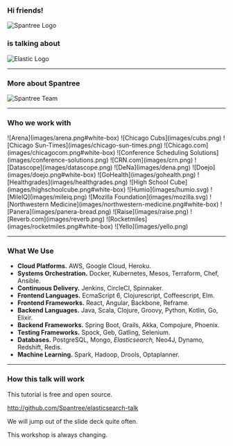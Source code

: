 ### Hi friends!

![Spantree Logo](images/spantree-white.png#plain)

### is talking about

![Elastic Logo](images/elastic-white.png#plain) <!-- .element: style="max-height: 160px;" -->

---

### More about Spantree

![Spantree Team](images/team.jpg#plain)

---

### Who we work with

<div class="grid">
![Arena](images/arena.png#white-box)
![Chicago Cubs](images/cubs.png) <!-- .element style="max-height: 100px;" -->
![Chicago Sun-Times](images/chicago-sun-times.png)
![Chicago.com](images/chicagocom.png#white-box)
![Conference Scheduling Solutions](images/conference-solutions.png)
![CRN.com](images/crn.png)
![Datascope](images/datascope.png)
![DeNa](images/dena.png)
![Doejo](images/doejo.png#white-box)
![GoHealth](images/gohealth.png)
![Healthgrades](images/healthgrades.png)
![High School Cube](images/highschoolcube.png#white-box)
![Humio](images/humio.svg)
![MileIQ](images/mileiq.png)
![Mozilla Foundation](images/mozilla.svg)
![Northwestern Medicine](images/northwestern-medicine.png#white-box)
![Panera](images/panera-bread.png)
![Raise](images/raise.png)
![Reverb.com](images/reverb.png)
![Rocketmiles](images/rocketmiles.png#white-box)
![Yello](images/yello.png)
</div>

---

### What We Use

<!-- .slide: class="stuff-we-use" -->

* **Cloud Platforms.** AWS, Google Cloud, Heroku.
* **Systems Orchestration.** Docker, Kubernetes, Mesos, Terraform, Chef, Ansible.
* **Continuous Delivery.** Jenkins, CircleCI, Spinnaker.
* **Frontend Languages.** EcmaScript 6, Clojurescript, Coffeescript, Elm.
* **Frontend Frameworks.** React, Angular, Backbone, Reframe.
* **Backend Languages.** Java, Scala, Clojure, Groovy, Python, Kotlin, Go, Elixir.
* **Backend Frameworks.** Spring Boot, Grails, Akka, Compojure, Phoenix.
* **Testing Frameworks.** Spock, Geb, Gatling, Selenium.
* **Databases.** PostgreSQL, Mongo, *Elasticsearch,* Neo4J, Dynamo, Redshift, Redis. <!-- .element style="font-style: normal !important;" -->
* **Machine Learning.** Spark, Hadoop, Drools, Optaplanner.

---

### How this talk will work

This tutorial is free and open source.

http://github.com/Spantree/elasticsearch-talk

We will jump out of the slide deck quite often.

This workshop is always changing.
